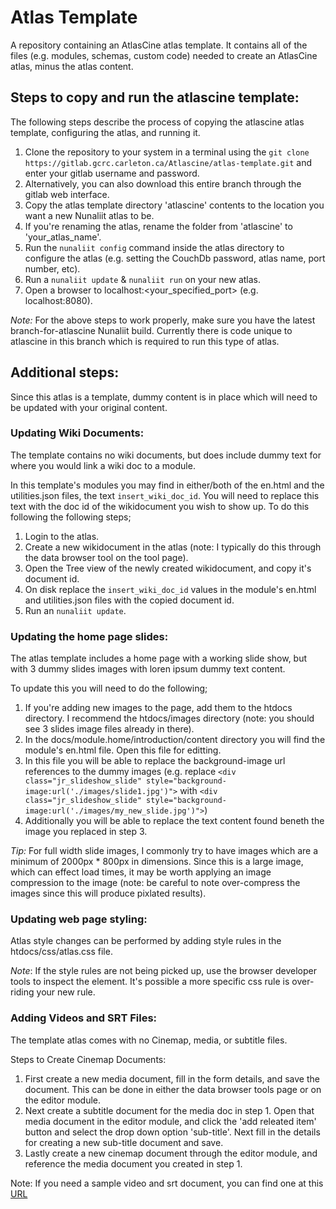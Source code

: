 # Atlas Template

A repository containing an AtlasCine atlas template. It contains all of the files (e.g. modules, schemas, custom code) needed to create an AtlasCine atlas, minus the atlas content. 

## Steps to copy and run the atlascine template:
The following steps describe the process of copying the atlascine atlas template, configuring the atlas, and running it.

1. Clone the repository to your system in a terminal using the `git clone https://gitlab.gcrc.carleton.ca/Atlascine/atlas-template.git` and enter your gitlab username and password.
2. Alternatively, you can also download this entire branch through the gitlab web interface.
3. Copy the atlas template directory 'atlascine' contents to the location you want a new Nunaliit atlas to be.
4. If you're renaming the atlas, rename the folder from 'atlascine' to 'your_atlas_name'.
4. Run the `nunaliit config` command inside the atlas directory to configure the atlas (e.g. setting the CouchDb password, atlas name, port number, etc).
5. Run a `nunaliit update` & `nunaliit run` on your new atlas. 
6. Open a browser to localhost:<your_specified_port> (e.g. localhost:8080).

*Note:* For the above steps to work properly, make sure you have the latest branch-for-atlascine Nunaliit build. Currently there is code unique to atlascine in this branch which is required to run this type of atlas.

## Additional steps:
Since this atlas is a template, dummy content is in place which will need to be updated with your original content.

### Updating Wiki Documents:
The template contains no wiki documents, but does include dummy text for where you would link a wiki doc to a module. 

In this template's modules you may find in either/both of the en.html and the utilities.json files, the text `insert_wiki_doc_id`. You will need to replace this text with the doc id of the wikidocument you wish to show up. To do this following the following steps;

1. Login to the atlas.
2. Create a new wikidocument in the atlas (note: I typically do this through the data browser tool on the tool page).
3. Open the Tree view of the newly created wikidocument, and copy it's document id.
4. On disk replace the `insert_wiki_doc_id` values in the module's en.html and utilities.json files with the copied document id.
5. Run an `nunaliit update`.

### Updating the home page slides:
The atlas template includes a home page with a working slide show, but with 3 dummy slides images with loren ipsum dummy text content. 

To update this you will need to do the following;

1. If you're adding new images to the page, add them to the htdocs directory. I recommend the htdocs/images directory (note: you should see 3 slides image files already in there).
2. In the docs/module.home/introduction/content directory you will find the module's en.html file. Open this file for editting.
3. In this file you will be able to replace the background-image url references to the dummy images (e.g. replace `<div class="jr_slideshow_slide" style="background-image:url('./images/slide1.jpg')">` with `<div class="jr_slideshow_slide" style="background-image:url('./images/my_new_slide.jpg')">`)
4. Additionally you will be able to replace the text content found beneth the image you replaced in step 3. 

*Tip:* For full width slide images, I commonly try to have images which are a minimum of 2000px * 800px in dimensions. Since this is a large image, which can effect load times, it may be worth applying an image compression to the image (note: be careful to note over-compress the images since this will produce pixlated results).

### Updating web page styling:
Atlas style changes can be performed by adding style rules in the htdocs/css/atlas.css file. 

*Note*: If the style rules are not being picked up, use the browser developer tools to inspect the element. It's possible a more specific css rule is over-riding your new rule.

### Adding Videos and SRT Files:
The template atlas comes with no Cinemap, media, or subtitle files. 

Steps to Create Cinemap Documents:

1. First create a new media document, fill in the form details, and save the document. This can be done in either the data browser tools page or on the editor module. 
2. Next create a subtitle document for the media doc in step 1. Open that media document in the editor module, and click the 'add releated item' button and select the drop down option 'sub-title'. Next fill in the details for creating a new sub-title document and save.
3. Lastly create a new cinemap document through the editor module, and reference the media document you created in step 1. 

Note: If you need a sample video and srt document, you can find one at this [URL](http://www.storiesinflight.com/js_videosub/)
